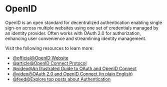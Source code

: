 # OpenID

OpenID is an open standard for decentralized authentication enabling single sign-on across multiple websites using one set of credentials managed by an identity provider. Often works with OAuth 2.0 for authorization, enhancing user convenience and streamlining identity management.

Visit the following resources to learn more:

- [@official@OpenID Website](https://openid.net/)
- [@article@OpenID Connect Protocol](https://auth0.com/docs/authenticate/protocols/openid-connect-protocol)
- [@video@An Illustrated Guide to OAuth and OpenID Connect](https://www.youtube.com/watch?v=t18YB3xDfXI)
- [@video@OAuth 2.0 and OpenID Connect (in plain English)](https://www.youtube.com/watch?v=996OiexHze0)
- [@feed@Explore top posts about Authentication](https://app.daily.dev/tags/authentication?ref=roadmapsh)
